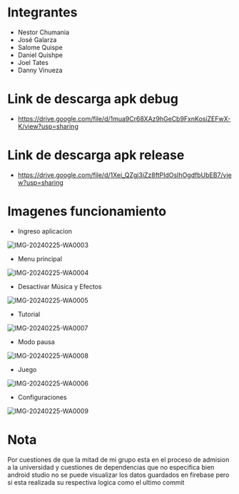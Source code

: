 # Integrantes
- Nestor Chumania
- José Galarza
- Salome Quispe
- Daniel Quishpe
- Joel Tates
- Danny Vinueza


# Link de descarga apk debug
- https://drive.google.com/file/d/1mua9Cr68XAz9hGeCb9FxnKosiZEFwX-K/view?usp=sharing

# Link de descarga apk release
- https://drive.google.com/file/d/1Xei_QZgj3iZz8ftPIdOsIhOgdfbUbEB7/view?usp=sharing


# Imagenes funcionamiento

- Ingreso aplicacion
  
![IMG-20240225-WA0003](https://github.com/jp123468/juego_android/assets/85198103/f1bde3d2-8cac-45e5-aa9f-aaebfe61d7aa)

- Menu principal
  
![IMG-20240225-WA0004](https://github.com/jp123468/juego_android/assets/85198103/d185a173-bb6f-4289-a7a2-af00ac6e799c)

- Desactivar Música y Efectos
  
![IMG-20240225-WA0005](https://github.com/jp123468/juego_android/assets/85198103/b654bbb3-bf21-48a0-a645-1885ad921245)

- Tutorial
  
![IMG-20240225-WA0007](https://github.com/jp123468/juego_android/assets/85198103/c015a065-aed8-4541-8d4e-23a387d60bf5)

- Modo pausa
  
![IMG-20240225-WA0008](https://github.com/jp123468/juego_android/assets/85198103/0e2b3056-c530-4fa3-9e25-2c61dff1c3be)

- Juego
  
![IMG-20240225-WA0006](https://github.com/jp123468/juego_android/assets/85198103/d6f7faef-a24f-42a0-9e19-44bd13dc703d)
  
- Configuraciones

![IMG-20240225-WA0009](https://github.com/jp123468/juego_android/assets/85198103/70fe2cbe-0b69-4f4a-a7fc-7edcaa827298)

# Nota
Por cuestiones de que la mitad de mi grupo esta en el proceso de admision a la universidad y cuestiones de dependencias que no especifica bien android studio no se puede visualizar los datos guardados en firebase pero si esta realizada su respectiva logica como el ultimo commit
